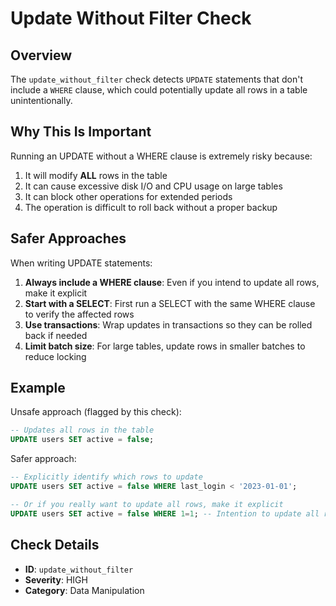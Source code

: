 # Update Without Filter Check

## Overview

The `update_without_filter` check detects `UPDATE` statements that don't include a `WHERE` clause, which could potentially update all rows in a table unintentionally.

## Why This Is Important

Running an UPDATE without a WHERE clause is extremely risky because:

1. It will modify **ALL** rows in the table
2. It can cause excessive disk I/O and CPU usage on large tables
3. It can block other operations for extended periods
4. The operation is difficult to roll back without a proper backup

## Safer Approaches

When writing UPDATE statements:

1. **Always include a WHERE clause**: Even if you intend to update all rows, make it explicit
2. **Start with a SELECT**: First run a SELECT with the same WHERE clause to verify the affected rows
3. **Use transactions**: Wrap updates in transactions so they can be rolled back if needed
4. **Limit batch size**: For large tables, update rows in smaller batches to reduce locking

## Example

Unsafe approach (flagged by this check):

```sql
-- Updates all rows in the table
UPDATE users SET active = false;
```

Safer approach:

```sql
-- Explicitly identify which rows to update
UPDATE users SET active = false WHERE last_login < '2023-01-01';

-- Or if you really want to update all rows, make it explicit
UPDATE users SET active = false WHERE 1=1; -- Intention to update all rows is clear
```

## Check Details

- **ID**: `update_without_filter`
- **Severity**: HIGH
- **Category**: Data Manipulation 